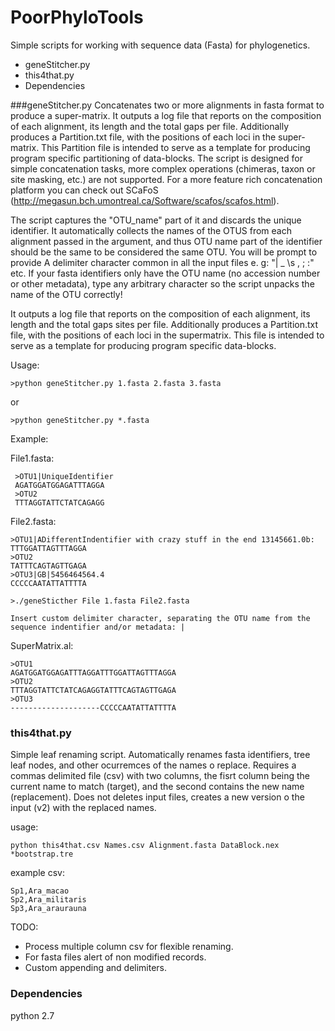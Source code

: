 # PoorPhyloTools
Simple scripts for working with sequence data (Fasta) for phylogenetics.
<ul>
	<li>geneStitcher.py</li>
	<li>this4that.py</li>
	<li>Dependencies</li>
</ul>



###geneStitcher.py
Concatenates two or more alignments in fasta format to produce a super-matrix. It outputs a log file that reports on the composition of each alignment, its length and the total gaps per file. Additionally produces a Partition.txt file, with the positions of each loci in the super-matrix. This Partition file is intended to serve as a template for producing program specific partitioning of data-blocks. The script is designed for simple concatenation tasks, more complex operations (chimeras, taxon or site masking, etc.) are not supported. For a more feature rich concatenation platform you can check out SCaFoS (http://megasun.bch.umontreal.ca/Software/scafos/scafos.html).

The script captures the "OTU_name" part of it and discards the unique identifier. It automatically collects the names of the OTUS from each alignment passed in the argument, and thus OTU name part of the identifier should be the same to be considered the same OTU. You will be prompt to provide A delimiter character common in all the input files e. g: "| _  \s , ; :" etc. If your fasta identifiers only have the OTU name (no accession number or other metadata), type any arbitrary character so the script unpacks the name of the OTU  correctly!

It outputs a log file that reports on the composition of each alignment, its length and the total gaps sites per file. Additionally produces a Partition.txt file, with the positions of each loci in the supermatrix. This file is intended to serve as a template for producing program specific data-blocks.


Usage:

```>python geneStitcher.py 1.fasta 2.fasta 3.fasta```

or

```>python geneStitcher.py *.fasta```


Example:

File1.fasta:
	 
	 >OTU1|UniqueIdentifier
	 AGATGGATGGAGATTTAGGA
	 >OTU2
	 TTTAGGTATTCTATCAGAGG


File2.fasta:

	>OTU1|ADifferentIndentifier with crazy stuff in the end 13145661.0b:
	TTTGGATTAGTTTAGGA
	>OTU2
	TATTTCAGTAGTTGAGA
	>OTU3|GB|5456464564.4
	CCCCCAATATTATTTTA


```>./geneSticther File 1.fasta File2.fasta```

	Insert custom delimiter character, separating the OTU name from the sequence indentifier and/or metadata: |


SuperMatrix.al:

	>OTU1	
	AGATGGATGGAGATTTAGGATTTGGATTAGTTTAGGA
	>OTU2
	TTTAGGTATTCTATCAGAGGTATTTCAGTAGTTGAGA
	>OTU3
	--------------------CCCCCAATATTATTTTA

<h3>this4that.py</h3>

Simple leaf renaming script. Automatically renames fasta identifiers, tree leaf nodes, and other ocurremces of the names o replace. Requires a commas delimited file (csv) with two columns, the fisrt column being the current name to match (target), and the second contains the new name (replacement). Does not deletes input files, creates a new version o the input (v2) with the replaced names.

usage: 

```python this4that.csv Names.csv Alignment.fasta DataBlock.nex *bootstrap.tre ```


example csv:
```	
Sp1,Ara_macao
Sp2,Ara_militaris
Sp3,Ara_araurauna
```

TODO:
* Process multiple column csv for flexible renaming.
* For fasta files alert of non modified records.
* Custom appending and delimiters.

<h3>Dependencies</h3>
python 2.7
